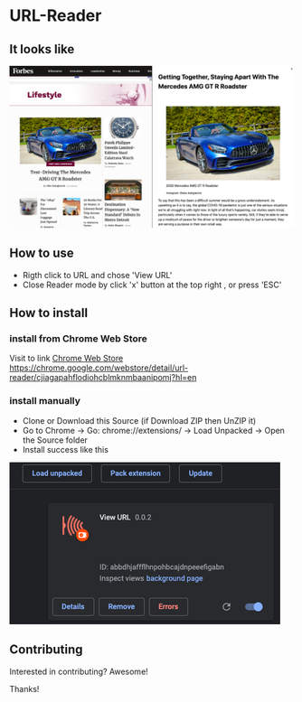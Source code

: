 # URL-Reader

## It looks like 

![It looks like](docs/look.png)

## How to use

- Rigth click to URL and chose 'View URL'
- Close Reader mode by click 'x' button at the top right , or press 'ESC'

## How to install

### install from Chrome Web Store
Visit to link [Chrome Web Store](https://chrome.google.com/webstore/detail/url-reader/cjiagapahflodiohcblmknmbaanipomj?hl=en)
https://chrome.google.com/webstore/detail/url-reader/cjiagapahflodiohcblmknmbaanipomj?hl=en

### install manually
- Clone or Download this Source (if Download ZIP then UnZIP it)
- Go to Chrome -> Go: chrome://extensions/ -> Load Unpacked -> Open the Source folder
- Install success like this

![Install success](docs/install.png)

## Contributing

Interested in contributing? Awesome!

Thanks!
